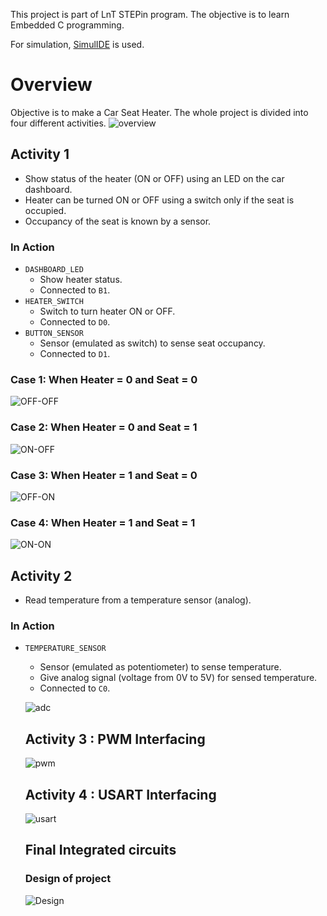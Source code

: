 This project is part of LnT STEPin program. The objective is to learn Embedded C programming.

For simulation, [SimulIDE](https://github.com/riuandg5/lnt-emb-c-activities/blob/master/images/overview.png?raw=true) is used.

# Overview
Objective is to make a Car Seat Heater. The whole project is divided into four different activities.
![overview](https://user-images.githubusercontent.com/86160630/126757412-35739259-3b69-46ac-a710-41c532277fce.png)

## Activity 1
* Show status of the heater (ON or OFF) using an LED on the car dashboard.
* Heater can be turned ON or OFF using a switch only if the seat is occupied.
* Occupancy of the seat is known by a sensor.

### In Action
* `DASHBOARD_LED`
    * Show heater status.
    * Connected to `B1`.
* `HEATER_SWITCH`
    * Switch to turn heater ON or OFF.
    * Connected to `D0`.
* `BUTTON_SENSOR`
    * Sensor (emulated as switch) to sense seat occupancy.
    * Connected to `D1`.
### Case 1: When Heater = 0 and Seat = 0 

 ![OFF-OFF](https://user-images.githubusercontent.com/86160630/126874716-8bbcc633-257f-49e7-b9c0-8539969d58d2.png)
 
 ### Case 2: When Heater = 0 and Seat = 1  
 
 ![ON-OFF](https://user-images.githubusercontent.com/86160630/126874756-05db81fe-65d9-4f7f-8e19-aac7ca1ccc2d.png) 
 
 ### Case 3: When Heater = 1 and Seat = 0  
 
![OFF-ON](https://user-images.githubusercontent.com/86160630/126874796-e3948e32-d2cd-438a-8f19-3e43d3a0fcb8.png)

### Case 4: When Heater = 1 and Seat = 1 

![ON-ON](https://user-images.githubusercontent.com/86160630/126874818-f53edcad-7119-4768-ae70-c76692a08e02.png) 

## Activity 2
* Read temperature from a temperature sensor (analog).

### In Action
* `TEMPERATURE_SENSOR`
    * Sensor (emulated as potentiometer) to sense temperature.
    * Give analog signal (voltage from 0V to 5V) for sensed temperature.
    * Connected to `C0`.
   
   ![adc](https://user-images.githubusercontent.com/86160630/127458827-407b034b-b836-4239-9173-d3213482285e.png)
   
   ## Activity 3 : PWM Interfacing
   ![pwm](https://user-images.githubusercontent.com/86160630/127459676-719849e1-5c44-4ca0-8148-55a876856ee0.png)
   
   ## Activity 4 : USART Interfacing
   ![usart](https://user-images.githubusercontent.com/86160630/127460495-0ae7b742-55dc-4829-94ec-20e3ee44f9bf.png)
   
   ## Final Integrated circuits
   
   ### Design of project
   ![Design](https://user-images.githubusercontent.com/86160630/127461098-b4c3f5c6-db7c-46aa-af65-161e0aea0f3f.png)
   
